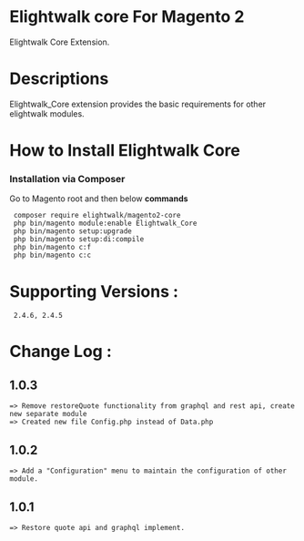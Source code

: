 # Elightwalk core For Magento 2
Elightwalk Core Extension.

# Descriptions 

Elightwalk_Core extension provides the basic requirements for other elightwalk modules.

# How to Install Elightwalk Core
### Installation via Composer

Go to Magento root and then below **commands**

```
 composer require elightwalk/magento2-core
 php bin/magento module:enable Elightwalk_Core
 php bin/magento setup:upgrade
 php bin/magento setup:di:compile
 php bin/magento c:f
 php bin/magento c:c

```

# Supporting Versions :

```
 2.4.6, 2.4.5
```

# Change Log :

## 1.0.3

    => Remove restoreQuote functionality from graphql and rest api, create new separate module
    => Created new file Config.php instead of Data.php

## 1.0.2

    => Add a "Configuration" menu to maintain the configuration of other module. 

## 1.0.1

    => Restore quote api and graphql implement.
